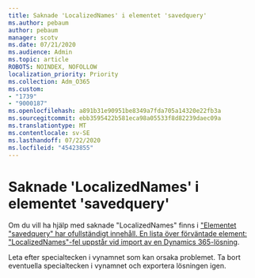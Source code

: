 ```yaml
---
title: Saknade 'LocalizedNames' i elementet 'savedquery'
ms.author: pebaum
author: pebaum
manager: scotv
ms.date: 07/21/2020
ms.audience: Admin
ms.topic: article
ROBOTS: NOINDEX, NOFOLLOW
localization_priority: Priority
ms.collection: Adm_O365
ms.custom:
- "1739"
- "9000187"
ms.openlocfilehash: a891b31e90951be8349a7fda705a14320e22fb3a
ms.sourcegitcommit: ebb3595422b581eca98a05533f8d82239daec09a
ms.translationtype: MT
ms.contentlocale: sv-SE
ms.lasthandoff: 07/22/2020
ms.locfileid: "45423855"
---
```

# <a name="missing-localizednames-in-element-savedquery"></a>Saknade 'LocalizedNames' i elementet 'savedquery'

Om du vill ha hjälp med saknade "LocalizedNames" finns i ["Elementet "savedquery" har ofullständigt innehåll. En lista över förväntade element: "LocalizedNames"-fel uppstår vid import av en Dynamics 365-lösning](https://support.microsoft.com/help/4463330/the-element-savedquery-has-incomplete-content-list-of-possible-element).

Leta efter specialtecken i vynamnet som kan orsaka problemet. Ta bort eventuella specialtecken i vynamnet och exportera lösningen igen.